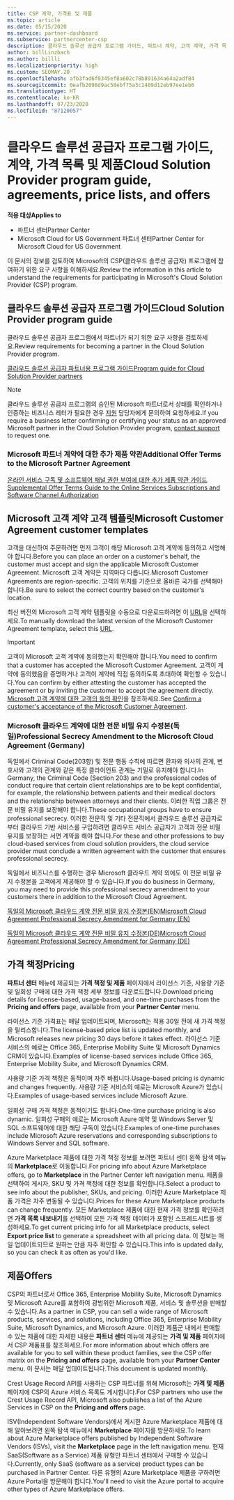 ```yaml
---
title: CSP 계약, 가격표 및 제품
ms.topic: article
ms.date: 05/15/2020
ms.service: partner-dashboard
ms.subservice: partnercenter-csp
description: 클라우드 솔루션 공급자 프로그램 가이드, 파트너 계약, 고객 계약, 가격 목록 및 제품 링크에 대한 링크를 찾습니다.
author: billLinzbach
ms.author: billli
ms.localizationpriority: high
ms.custom: SEOMAY.20
ms.openlocfilehash: afb3fad6f0345ef8a602c78b891634a64a2adf84
ms.sourcegitcommit: 0eafb2098d9ac58ebf75a3c1489d12eb97ee1eb6
ms.translationtype: HT
ms.contentlocale: ko-KR
ms.lasthandoff: 07/23/2020
ms.locfileid: "87120057"
---
```

# <a name="cloud-solution-provider-program-guide-agreements-price-lists-and-offers"></a><span data-ttu-id="92af8-103">클라우드 솔루션 공급자 프로그램 가이드, 계약, 가격 목록 및 제품</span><span class="sxs-lookup"><span data-stu-id="92af8-103">Cloud Solution Provider program guide, agreements, price lists, and offers</span></span>

<span data-ttu-id="92af8-104">**적용 대상**</span><span class="sxs-lookup"><span data-stu-id="92af8-104">**Applies to**</span></span>

- <span data-ttu-id="92af8-105">파트너 센터</span><span class="sxs-lookup"><span data-stu-id="92af8-105">Partner Center</span></span>
- <span data-ttu-id="92af8-106">Microsoft Cloud for US Government 파트너 센터</span><span class="sxs-lookup"><span data-stu-id="92af8-106">Partner Center for Microsoft Cloud for US Government</span></span>


<span data-ttu-id="92af8-107">이 문서의 정보를 검토하여 Microsoft의 CSP(클라우드 솔루션 공급자) 프로그램에 참여하기 위한 요구 사항을 이해하세요.</span><span class="sxs-lookup"><span data-stu-id="92af8-107">Review the information in this article to understand the requirements for participating in Microsoft's Cloud Solution Provider (CSP) program.</span></span>

## <a name="cloud-solution-provider-program-guide"></a><span data-ttu-id="92af8-108">클라우드 솔루션 공급자 프로그램 가이드</span><span class="sxs-lookup"><span data-stu-id="92af8-108">Cloud Solution Provider program guide</span></span>

<span data-ttu-id="92af8-109">클라우드 솔루션 공급자 프로그램에서 파트너가 되기 위한 요구 사항을 검토하세요.</span><span class="sxs-lookup"><span data-stu-id="92af8-109">Review requirements for becoming a partner in the Cloud Solution Provider program.</span></span>

[<span data-ttu-id="92af8-110">클라우드 솔루션 공급자 파트너용 프로그램 가이드</span><span class="sxs-lookup"><span data-stu-id="92af8-110">Program guide for Cloud Solution Provider partners</span></span>](https://go.microsoft.com/fwlink/p/?LinkId=617100)

>[!Note]
><span data-ttu-id="92af8-111">클라우드 솔루션 공급자 프로그램의 승인된 Microsoft 파트너로서 상태를 확인하거나 인증하는 비즈니스 레터가 필요한 경우 [지원](https://partner.microsoft.com/pcv/servicerequests/create) 담당자에게 문의하여 요청하세요.</span><span class="sxs-lookup"><span data-stu-id="92af8-111">If you require a business letter confirming or certifying your status as an approved Microsoft partner in the Cloud Solution Provider program, [contact support](https://partner.microsoft.com/pcv/servicerequests/create) to request one.</span></span>

### <a name="additional-offer-terms-to-the-microsoft-partner-agreement"></a><span data-ttu-id="92af8-112">Microsoft 파트너 계약에 대한 추가 제품 약관</span><span class="sxs-lookup"><span data-stu-id="92af8-112">Additional Offer Terms to the Microsoft Partner Agreement</span></span>

[<span data-ttu-id="92af8-113">온라인 서비스 구독 및 소프트웨어 채널 권한 부여에 대한 추가 제품 약관 가이드</span><span class="sxs-lookup"><span data-stu-id="92af8-113">Supplemental Offer Terms Guide to the Online Services Subscriptions and Software Channel Authorization</span></span>](https://query.prod.cms.rt.microsoft.com/cms/api/am/binary/RE3NOo7)

## <a name="microsoft-customer-agreement-customer-templates"></a><span data-ttu-id="92af8-114">Microsoft 고객 계약 고객 템플릿</span><span class="sxs-lookup"><span data-stu-id="92af8-114">Microsoft Customer Agreement customer templates</span></span>

<span data-ttu-id="92af8-115">고객을 대신하여 주문하려면 먼저 고객이 해당 Microsoft 고객 계약에 동의하고 서명해야 합니다.</span><span class="sxs-lookup"><span data-stu-id="92af8-115">Before you can place an order on a customer's behalf, the customer must accept and sign the applicable Microsoft Customer Agreement.</span></span> <span data-ttu-id="92af8-116">Microsoft 고객 계약은 지역마다 다릅니다.</span><span class="sxs-lookup"><span data-stu-id="92af8-116">Microsoft Customer Agreements are region-specific.</span></span> <span data-ttu-id="92af8-117">고객의 위치를 기준으로 올바른 국가를 선택해야 합니다.</span><span class="sxs-lookup"><span data-stu-id="92af8-117">Be sure to select the correct country based on the customer's location.</span></span>

<span data-ttu-id="92af8-118">최신 버전의 Microsoft 고객 계약 템플릿을 수동으로 다운로드하려면 이 [URL](https://aka.ms/customeragreement)을 선택하세요.</span><span class="sxs-lookup"><span data-stu-id="92af8-118">To manually download the latest version of the Microsoft Customer Agreement template, select this [URL](https://aka.ms/customeragreement).</span></span>

>[!IMPORTANT]
><span data-ttu-id="92af8-119">고객이 Microsoft 고객 계약에 동의했는지 확인해야 합니다.</span><span class="sxs-lookup"><span data-stu-id="92af8-119">You need to confirm that a customer has accepted the Microsoft Customer Agreement.</span></span> <span data-ttu-id="92af8-120">고객이 계약에 동의했음을 증명하거나 고객이 계약에 직접 동의하도록 초대하여 확인할 수 있습니다.</span><span class="sxs-lookup"><span data-stu-id="92af8-120">You can confirm by either attesting the customer has accepted the agreement or by inviting the customer to accept the agreement directly.</span></span> <span data-ttu-id="92af8-121">[Microsoft 고객 계약에 대한 고객의 동의 확인](confirm-customer-agreement.md)을 참조하세요.</span><span class="sxs-lookup"><span data-stu-id="92af8-121">See [Confirm a customer's acceptance of the Microsoft Customer Agreement](confirm-customer-agreement.md).</span></span>

### <a name="professional-secrecy-amendment-to-the-microsoft-cloud-agreement-germany"></a><span data-ttu-id="92af8-122">Microsoft 클라우드 계약에 대한 전문 비밀 유지 수정본(독일)</span><span class="sxs-lookup"><span data-stu-id="92af8-122">Professional Secrecy Amendment to the Microsoft Cloud Agreement (Germany)</span></span>

<span data-ttu-id="92af8-123">독일에서 Criminal Code(203항) 및 전문 행동 수칙에 따르면 환자와 의사의 관계, 변호사와 고객의 관계와 같은 특정 클라이언트 관계는 기밀로 유지해야 합니다.</span><span class="sxs-lookup"><span data-stu-id="92af8-123">In Germany, the Criminal Code (Section 203) and the professional codes of conduct require that certain client relationships are to be kept confidential, for example, the relationship between patients and their medical doctors and the relationship between attorneys and their clients.</span></span> <span data-ttu-id="92af8-124">이러한 직업 그룹은 전문 비밀 유지를 보장해야 합니다.</span><span class="sxs-lookup"><span data-stu-id="92af8-124">These occupational groups have to ensure professional secrecy.</span></span> <span data-ttu-id="92af8-125">이러한 전문직 및 기타 전문직에서 클라우드 솔루션 공급자로부터 클라우드 기반 서비스를 구입하려면 클라우드 서비스 공급자가 고객과 전문 비밀 유지를 보장하는 서면 계약을 해야 합니다.</span><span class="sxs-lookup"><span data-stu-id="92af8-125">For these and other professions to buy cloud-based services from cloud solution providers, the cloud service provider must conclude a written agreement with the customer that ensures professional secrecy.</span></span>

<span data-ttu-id="92af8-126">독일에서 비즈니스를 수행하는 경우 Microsoft 클라우드 계약 외에도 이 전문 비밀 유지 수정본을 고객에게 제공해야 할 수 있습니다.</span><span class="sxs-lookup"><span data-stu-id="92af8-126">If you do business in Germany, you may need to provide this professional secrecy amendment to your customers there in addition to the Microsoft Cloud Agreement.</span></span>

[<span data-ttu-id="92af8-127">독일의 Microsoft 클라우드 계약 전문 비밀 유지 수정본(EN)</span><span class="sxs-lookup"><span data-stu-id="92af8-127">Microsoft Cloud Agreement Professional Secrecy Amendment for Germany (EN)</span></span>](https://go.microsoft.com/fwlink/?linkid=2030827&clcid=0x409)

[<span data-ttu-id="92af8-128">독일의 Microsoft 클라우드 계약 전문 비밀 유지 수정본(DE)</span><span class="sxs-lookup"><span data-stu-id="92af8-128">Microsoft Cloud Agreement Professional Secrecy Amendment for Germany (DE)</span></span>](https://go.microsoft.com/fwlink/?linkid=2030827&clcid=0x407)

## <a name="pricing"></a><span data-ttu-id="92af8-129">가격 책정</span><span class="sxs-lookup"><span data-stu-id="92af8-129">Pricing</span></span>

<span data-ttu-id="92af8-130">**파트너 센터** 메뉴에 제공되는 **가격 책정 및 제품** 페이지에서 라이선스 기준, 사용량 기준 및 일회성 구매에 대한 가격 책정 세부 정보를 다운로드합니다.</span><span class="sxs-lookup"><span data-stu-id="92af8-130">Download pricing details for license-based, usage-based, and one-time purchases from the **Pricing and offers** page, available from your **Partner Center** menu.</span></span>

<span data-ttu-id="92af8-131">라이선스 기준 가격표는 매달 업데이트되며, Microsoft는 적용 30일 전에 새 가격 책정을 릴리스합니다.</span><span class="sxs-lookup"><span data-stu-id="92af8-131">The license-based price list is updated monthly, and Microsoft releases new pricing 30 days before it takes effect.</span></span> <span data-ttu-id="92af8-132">라이선스 기준 서비스의 예로는 Office 365, Enterprise Mobility Suite 및 Microsoft Dynamics CRM이 있습니다.</span><span class="sxs-lookup"><span data-stu-id="92af8-132">Examples of license-based services include Office 365, Enterprise Mobility Suite, and Microsoft Dynamics CRM.</span></span> 

<span data-ttu-id="92af8-133">사용량 기준 가격 책정은 동적이며 자주 바뀝니다.</span><span class="sxs-lookup"><span data-stu-id="92af8-133">Usage-based pricing is dynamic and changes frequently.</span></span> <span data-ttu-id="92af8-134">사용량 기준 서비스의 예로는 Microsoft Azure가 있습니다.</span><span class="sxs-lookup"><span data-stu-id="92af8-134">Examples of usage-based services include Microsoft Azure.</span></span>

<span data-ttu-id="92af8-135">일회성 구매 가격 책정은 동적이기도 합니다.</span><span class="sxs-lookup"><span data-stu-id="92af8-135">One-time purchase pricing is also dynamic.</span></span> <span data-ttu-id="92af8-136">일회성 구매의 예로는 Microsoft Azure 예약 및 Windows Server 및 SQL 소프트웨어에 대한 해당 구독이 있습니다.</span><span class="sxs-lookup"><span data-stu-id="92af8-136">Examples of one-time purchases include Microsoft Azure reservations and corresponding subscriptions to Windows Server and SQL software.</span></span>

<span data-ttu-id="92af8-137">Azure Marketplace 제품에 대한 가격 책정 정보를 보려면 파트너 센터 왼쪽 탐색 메뉴의 **Marketplace**로 이동합니다.</span><span class="sxs-lookup"><span data-stu-id="92af8-137">For pricing info about Azure Marketplace offers, go to **Marketplace** in the Partner Center left navigation menu.</span></span> <span data-ttu-id="92af8-138">제품을 선택하여 게시자, SKU 및 가격 책정에 대한 정보를 확인합니다.</span><span class="sxs-lookup"><span data-stu-id="92af8-138">Select a product to see info about the publisher, SKUs, and pricing.</span></span> <span data-ttu-id="92af8-139">이러한 Azure Marketplace 제품 가격은 자주 변동될 수 있습니다.</span><span class="sxs-lookup"><span data-stu-id="92af8-139">Prices for these Azure Marketplace products can change frequently.</span></span> <span data-ttu-id="92af8-140">모든 Marketplace 제품에 대한 현재 가격 정보를 확인하려면 **가격 목록 내보내기**를 선택하여 모든 가격 책정 데이터가 포함된 스프레드시트를 생성하세요.</span><span class="sxs-lookup"><span data-stu-id="92af8-140">To get current pricing info for all Marketplace products, select **Export price list** to generate a spreadsheet with all pricing data.</span></span> <span data-ttu-id="92af8-141">이 정보는 매일 업데이트되므로 원하는 만큼 자주 확인할 수 있습니다.</span><span class="sxs-lookup"><span data-stu-id="92af8-141">This info is updated daily, so you can check it as often as you'd like.</span></span>

## <a name="offers"></a><span data-ttu-id="92af8-142">제품</span><span class="sxs-lookup"><span data-stu-id="92af8-142">Offers</span></span>

<span data-ttu-id="92af8-143">CSP의 파트너로서 Office 365, Enterprise Mobility Suite, Microsoft Dynamics 및 Microsoft Azure를 포함하여 광범위한 Microsoft 제품, 서비스 및 솔루션을 판매할 수 있습니다.</span><span class="sxs-lookup"><span data-stu-id="92af8-143">As a partner in CSP, you can sell a wide range of Microsoft products, services, and solutions, including Office 365, Enterprise Mobility Suite, Microsoft Dynamics, and Microsoft Azure.</span></span> <span data-ttu-id="92af8-144">이러한 제품군 내에서 판매할 수 있는 제품에 대한 자세한 내용은 **파트너 센터** 메뉴에 제공되는 **가격 및 제품** 페이지에서 CSP 제품표를 참조하세요.</span><span class="sxs-lookup"><span data-stu-id="92af8-144">For more information about which offers are available for you to sell within these product families, see the CSP offer matrix on the **Pricing and offers** page, available from your **Partner Center** menu.</span></span> <span data-ttu-id="92af8-145">이 문서는 매달 업데이트됩니다.</span><span class="sxs-lookup"><span data-stu-id="92af8-145">This document is updated monthly.</span></span>

<span data-ttu-id="92af8-146">Crest Usage Record API를 사용하는 CSP 파트너를 위해 Microsoft는 **가격 및 제품** 페이지에 CSP의 Azure 서비스 목록도 게시합니다.</span><span class="sxs-lookup"><span data-stu-id="92af8-146">For CSP partners who use the Crest Usage Record API, Microsoft also publishes a list of the Azure Services in CSP on the **Pricing and offers** page.</span></span>

<span data-ttu-id="92af8-147">ISV(Independent Software Vendors)에서 게시한 Azure Marketplace 제품에 대해 알아보려면 왼쪽 탐색 메뉴에서 **Marketplace** 페이지를 방문하세요.</span><span class="sxs-lookup"><span data-stu-id="92af8-147">To learn about Azure Marketplace offers published by Independent Software Vendors  (ISVs), visit the **Marketplace** page in the left navigation menu.</span></span> <span data-ttu-id="92af8-148">현재 SaaS(Software as a Service) 제품 유형만 파트너 센터에서 구매할 수 있습니다.</span><span class="sxs-lookup"><span data-stu-id="92af8-148">Currently, only SaaS (software as a service) product types can be purchased in Partner Center.</span></span> <span data-ttu-id="92af8-149">다른 유형의 Azure Marketplace 제품을 구하려면 Azure Portal을 방문해야 합니다.</span><span class="sxs-lookup"><span data-stu-id="92af8-149">You'll need to visit the Azure portal to acquire other types of Azure Marketplace offers.</span></span>
